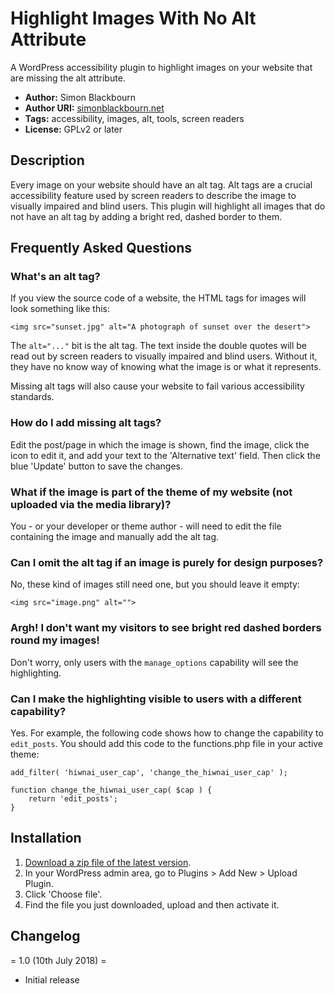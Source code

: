 # Highlight Images With No Alt Attribute #

A WordPress accessibility plugin to highlight images on your website that are missing the alt attribute.

 * **Author:** Simon Blackbourn
 * **Author URI:** [simonblackbourn.net](https://simonblackbourn.net)
 * **Tags:** accessibility, images, alt, tools, screen readers
 * **License:** GPLv2 or later

## Description ##

Every image on your website should have an alt tag. Alt tags are a crucial accessibility feature used by screen readers to describe the image to visually impaired and blind users. This plugin will highlight all images that do not have an alt tag by adding a bright red, dashed border to them.

## Frequently Asked Questions ##

### What's an alt tag? ###

If you view the source code of a website, the HTML tags for images will look something like this:

`<img src="sunset.jpg" alt="A photograph of sunset over the desert">`

The `alt="..."` bit is the alt tag. The text inside the double quotes will be read out by screen readers to visually impaired and blind users. Without it, they have no know way of knowing what the image is or what it represents.

Missing alt tags will also cause your website to fail various accessibility standards.

### How do I add missing alt tags? ###

Edit the post/page in which the image is shown, find the image, click the icon to edit it, and add your text to the 'Alternative text' field. Then click the blue 'Update' button to save the changes.

### What if the image is part of the theme of my website (not uploaded via the media library)? ###

You - or your developer or theme author - will need to edit the file containing the image and manually add the alt tag.

### Can I omit the alt tag if an image is purely for design purposes? ###

No, these kind of images still need one, but you should leave it empty:

`<img src="image.png" alt="">`

### Argh! I don't want my visitors to see bright red dashed borders round my images! ###

Don't worry, only users with the `manage_options` capability will see the highlighting.

### Can I make the highlighting visible to users with a different capability? ###

Yes. For example, the following code shows how to change the capability to `edit_posts`. You should add this code to the functions.php file in your active theme:

```
add_filter( 'hiwnai_user_cap', 'change_the_hiwnai_user_cap' );

function change_the_hiwnai_user_cap( $cap ) {
	return 'edit_posts';
}
```

## Installation ##

 1. [Download a zip file of the latest version](https://github.com/lumpysimon/wp-highlight-images-missing-alt/archive/master.zip).
 2. In your WordPress admin area, go to Plugins > Add New > Upload Plugin.
 3. Click 'Choose file'.
 3. Find the file you just downloaded, upload and then activate it.

## Changelog ##

= 1.0 (10th July 2018) =
* Initial release